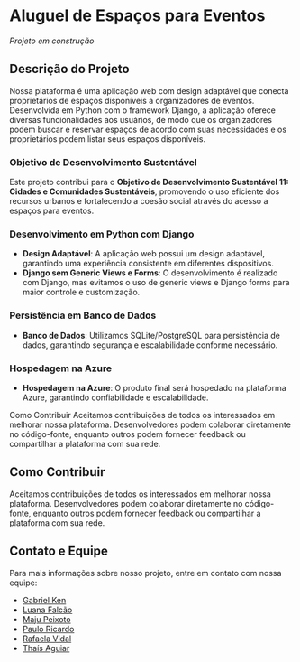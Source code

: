 # Aluguel de Espaços para Eventos

*Projeto em construção*

## Descrição do Projeto

Nossa plataforma é uma aplicação web com design adaptável que conecta proprietários de espaços disponíveis a organizadores de eventos. Desenvolvida em Python com o framework Django, a aplicação oferece diversas funcionalidades aos usuários, de modo que os organizadores podem buscar e reservar espaços de acordo com suas necessidades e os proprietários podem listar seus espaços disponíveis.


### Objetivo de Desenvolvimento Sustentável

Este projeto contribui para o **Objetivo de Desenvolvimento Sustentável 11: Cidades e Comunidades Sustentáveis**, promovendo o uso eficiente dos recursos urbanos e fortalecendo a coesão social através do acesso a espaços para eventos.

### Desenvolvimento em Python com Django

- **Design Adaptável**: A aplicação web possui um design adaptável, garantindo uma experiência consistente em diferentes dispositivos.
- **Django sem Generic Views e Forms**: O desenvolvimento é realizado com Django, mas evitamos o uso de generic views e Django forms para maior controle e customização.

### Persistência em Banco de Dados

- **Banco de Dados**: Utilizamos SQLite/PostgreSQL para persistência de dados, garantindo segurança e escalabilidade conforme necessário.

### Hospedagem na Azure

- **Hospedagem na Azure**: O produto final será hospedado na plataforma Azure, garantindo confiabilidade e escalabilidade.

Como Contribuir
Aceitamos contribuições de todos os interessados em melhorar nossa plataforma. Desenvolvedores podem colaborar diretamente no código-fonte, enquanto outros podem fornecer feedback ou compartilhar a plataforma com sua rede.

## Como Contribuir

Aceitamos contribuições de todos os interessados em melhorar nossa plataforma. Desenvolvedores podem colaborar diretamente no código-fonte, enquanto outros podem fornecer feedback ou compartilhar a plataforma com sua rede.

## Contato e Equipe

Para mais informações sobre nosso projeto, entre em contato com nossa equipe:

- [Gabriel Ken](https://github.com/dekenner)
- [Luana Falcão](https://github.com/lua-mf)
- [Maju Peixoto](https://github.com/majupeixoto)
- [Paulo Ricardo](https://github.com/paulo-rago)
- [Rafaela Vidal](https://github.com/Rafabvidal)
- [Thaís Aguiar](https://github.com/aguiarth)
